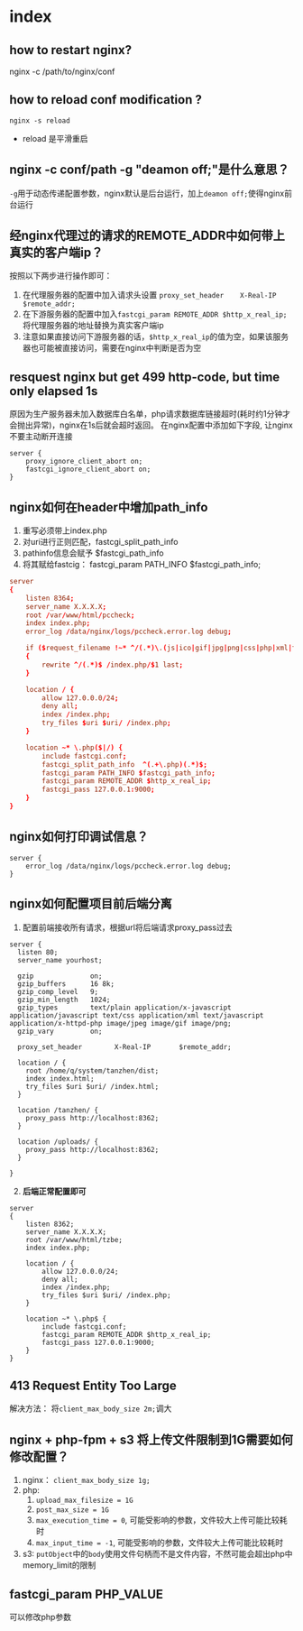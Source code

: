 # index

## how to restart nginx?
nginx -c /path/to/nginx/conf

## how to reload conf modification ?
`nginx -s reload`
* reload 是平滑重启

## nginx -c conf/path -g "deamon off;"是什么意思？
`-g`用于动态传递配置参数，nginx默认是后台运行，加上`deamon off;`使得nginx前台运行

## 经nginx代理过的请求的REMOTE_ADDR中如何带上真实的客户端ip？
按照以下两步进行操作即可：  
1. 在代理服务器的配置中加入请求头设置 `proxy_set_header    X-Real-IP    $remote_addr;`
2. 在下游服务器的配置中加入`fastcgi_param REMOTE_ADDR $http_x_real_ip;`将代理服务器的地址替换为真实客户端ip
3. 注意如果直接访问下游服务器的话，`$http_x_real_ip`的值为空，如果该服务器也可能被直接访问，需要在nginx中判断是否为空

## resquest nginx but get 499 http-code, but time only elapsed 1s
原因为生产服务器未加入数据库白名单，php请求数据库链接超时(耗时约1分钟才会抛出异常)，nginx在1s后就会超时返回。
在nginx配置中添加如下字段, 让nginx不要主动断开连接
```nginx
server {
    proxy_ignore_client_abort on;
    fastcgi_ignore_client_abort on;
}
```

## nginx如何在header中增加path_info
1. 重写必须带上index.php
2. 对uri进行正则匹配，fastcgi_split_path_info
3. pathinfo信息会赋予 $fastcgi_path_info
4. 将其赋给fastcig： fastcgi_param PATH_INFO $fastcgi_path_info;
```conf
server
{
    listen 8364;
    server_name X.X.X.X;
    root /var/www/html/pccheck;
    index index.php;
    error_log /data/nginx/logs/pccheck.error.log debug;

    if ($request_filename !~* ^/(.*)\.(js|ico|gif|jpg|png|css|php|xml|txt|html|swf|apk|ipa)$)
    {
        rewrite ^/(.*)$ /index.php/$1 last;
    }

    location / {
        allow 127.0.0.0/24;
        deny all;
        index /index.php;
        try_files $uri $uri/ /index.php;
    }

    location ~* \.php($|/) {
        include fastcgi.conf;
        fastcgi_split_path_info  ^(.+\.php)(.*)$;
        fastcgi_param PATH_INFO $fastcgi_path_info;
        fastcgi_param REMOTE_ADDR $http_x_real_ip;
        fastcgi_pass 127.0.0.1:9000;
    }
}
```

## nginx如何打印调试信息？
```nginx
server {
    error_log /data/nginx/logs/pccheck.error.log debug;
}
```

## nginx如何配置项目前后端分离
1. 配置前端接收所有请求，根据url将后端请求proxy_pass过去
```nginx
server {
  listen 80;
  server_name yourhost;

  gzip              on;
  gzip_buffers      16 8k;
  gzip_comp_level   9;
  gzip_min_length   1024;
  gzip_types        text/plain application/x-javascript application/javascript text/css application/xml text/javascript application/x-httpd-php image/jpeg image/gif image/png;
  gzip_vary         on;

  proxy_set_header        X-Real-IP       $remote_addr;

  location / {
    root /home/q/system/tanzhen/dist;
    index index.html;
    try_files $uri $uri/ /index.html;
  }

  location /tanzhen/ {
    proxy_pass http://localhost:8362;
  }

  location /uploads/ {
    proxy_pass http://localhost:8362;
  }

}
```
2. **后端正常配置即可**
```nginx
server
{
    listen 8362;
    server_name X.X.X.X;
    root /var/www/html/tzbe;
    index index.php;

    location / {
        allow 127.0.0.0/24;
        deny all;
        index /index.php;
        try_files $uri $uri/ /index.php;
    }

    location ~* \.php$ {
        include fastcgi.conf;
        fastcgi_param REMOTE_ADDR $http_x_real_ip;
        fastcgi_pass 127.0.0.1:9000;
    }
}
```

## 413 Request Entity Too Large
解决方法：
将`client_max_body_size 2m;`调大


## nginx + php-fpm + s3 将上传文件限制到1G需要如何修改配置？
1. nginx： `client_max_body_size 1g;`
2. php:
   1. `upload_max_filesize = 1G`
   2. `post_max_size = 1G`
   3. `max_execution_time = 0`, 可能受影响的参数，文件较大上传可能比较耗时
   4. `max_input_time = -1`, 可能受影响的参数，文件较大上传可能比较耗时
3. s3: `putObject`中的`body`使用文件句柄而不是文件内容，不然可能会超出php中memory_limit的限制

## fastcgi_param PHP_VALUE
可以修改php参数